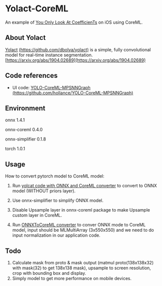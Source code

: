 # Yolact-CoreML

An example of [You Only Look At CoefficienTs](https://github.com/dbolya/yolact) on iOS using CoreML.


## About Yolact

[Yolact](https://github.com/dbolya/yolact) [(https://github.com/dbolya/yolact)](https://github.com/dbolya/yolact) is a simple, fully convolutional model for real-time instance segmentation. [https://arxiv.org/abs/1904.02689](https://arxiv.org/abs/1904.02689)

## Code references
- UI code: [YOLO-CoreML-MPSNNGraph](https://github.com/hollance/YOLO-CoreML-MPSNNGraph) [(https://github.com/hollance/YOLO-CoreML-MPSNNGraph)](https://github.com/hollance/YOLO-CoreML-MPSNNGraph)

## Environment

onnx                   1.4.1

onnx-coreml            0.4.0

onnx-simplifier        0.1.8

torch                  1.0.1



## Usage

How to convert pytorch model to CoreML model:

1. Run [yolcat code with ONNX and CoreML converter](https://github.com/Ma-Dan/yolact/tree/coreml) to convert to ONNX model (WITHOUT priors layer).

2. Use onnx-simplifier to simplify ONNX model.

3. Disable Upsample layer in onnx-coreml package to make Upsample custom layer in CoreML.

4. Run [ONNXToCoreML converter](https://github.com/Ma-Dan/yolact/blob/coreml/onnx_to_coreml.py) to conver ONNX mode to CoreML model, input should be MLMultiArray (3x550x550) and we need to do input normalization in our application code.

## Todo

1. Calculate mask from proto & mask output (matmul proto(138x138x32) with mask(32) to get 138x138 mask), upsample to screen resolution, crop with bounding box and display.
2. Simply model to get more performance on mobile devices.
